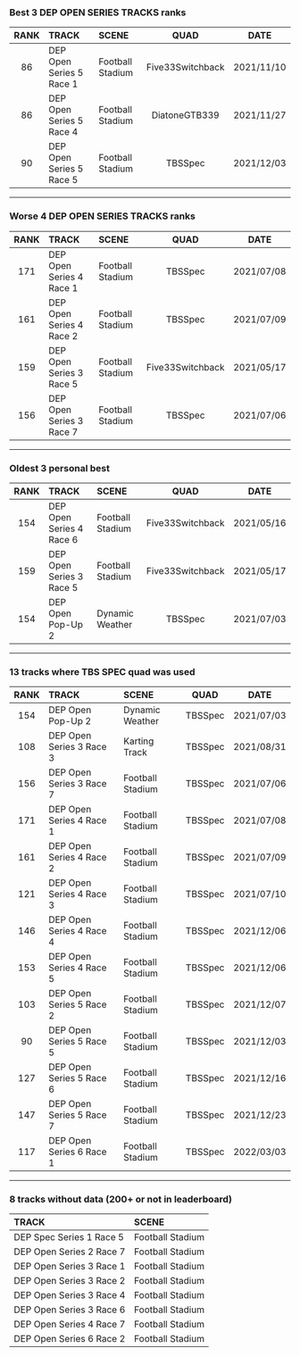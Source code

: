 ### Best 3 DEP OPEN SERIES TRACKS ranks
|RANK|TRACK|SCENE|QUAD|DATE|
|:---:|:---|:---|:---:|:---:|
|86|DEP Open Series 5 Race 1|Football Stadium|Five33Switchback|2021/11/10|
|86|DEP Open Series 5 Race 4|Football Stadium|DiatoneGTB339|2021/11/27|
|90|DEP Open Series 5 Race 5|Football Stadium|TBSSpec|2021/12/03|
---
### Worse 4 DEP OPEN SERIES TRACKS ranks
|RANK|TRACK|SCENE|QUAD|DATE|
|:---:|:---|:---|:---:|:---:|
|171|DEP Open Series 4 Race 1|Football Stadium|TBSSpec|2021/07/08|
|161|DEP Open Series 4 Race 2|Football Stadium|TBSSpec|2021/07/09|
|159|DEP Open Series 3 Race 5|Football Stadium|Five33Switchback|2021/05/17|
|156|DEP Open Series 3 Race 7|Football Stadium|TBSSpec|2021/07/06|
---
### Oldest 3 personal best
|RANK|TRACK|SCENE|QUAD|DATE|
|:---:|:---|:---|:---:|:---:|
|154|DEP Open Series 4 Race 6|Football Stadium|Five33Switchback|2021/05/16|
|159|DEP Open Series 3 Race 5|Football Stadium|Five33Switchback|2021/05/17|
|154|DEP Open Pop-Up 2|Dynamic Weather|TBSSpec|2021/07/03|
---
### 13 tracks where TBS SPEC quad was used
|RANK|TRACK|SCENE|QUAD|DATE|
|:---:|:---|:---|:---:|:---:|
|154|DEP Open Pop-Up 2|Dynamic Weather|TBSSpec|2021/07/03|
|108|DEP Open Series 3 Race 3|Karting Track|TBSSpec|2021/08/31|
|156|DEP Open Series 3 Race 7|Football Stadium|TBSSpec|2021/07/06|
|171|DEP Open Series 4 Race 1|Football Stadium|TBSSpec|2021/07/08|
|161|DEP Open Series 4 Race 2|Football Stadium|TBSSpec|2021/07/09|
|121|DEP Open Series 4 Race 3|Football Stadium|TBSSpec|2021/07/10|
|146|DEP Open Series 4 Race 4|Football Stadium|TBSSpec|2021/12/06|
|153|DEP Open Series 4 Race 5|Football Stadium|TBSSpec|2021/12/06|
|103|DEP Open Series 5 Race 2|Football Stadium|TBSSpec|2021/12/07|
|90|DEP Open Series 5 Race 5|Football Stadium|TBSSpec|2021/12/03|
|127|DEP Open Series 5 Race 6|Football Stadium|TBSSpec|2021/12/16|
|147|DEP Open Series 5 Race 7|Football Stadium|TBSSpec|2021/12/23|
|117|DEP Open Series 6 Race 1|Football Stadium|TBSSpec|2022/03/03|
---
### 8 tracks without data (200+ or not in leaderboard)
|TRACK|SCENE|
|:---|:---|
|DEP Spec Series 1 Race 5|Football Stadium|
|DEP Open Series 2 Race 7|Football Stadium|
|DEP Open Series 3 Race 1|Football Stadium|
|DEP Open Series 3 Race 2|Football Stadium|
|DEP Open Series 3 Race 4|Football Stadium|
|DEP Open Series 3 Race 6|Football Stadium|
|DEP Open Series 4 Race 7|Football Stadium|
|DEP Open Series 6 Race 2|Football Stadium|
